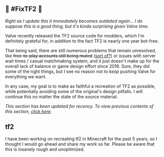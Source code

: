 ## 🚧 #FixTF2 🚧

*Right as I update this it immediately becomes outdated again...*
*I do suppose this is a good thing, but it's kinda surprising given Valve time.*

Valve recently released the TF2 source code for modders, which I'm definitely grateful for, in addition to the fact TF2 is nearly one year bot-free.

That being said, there are still numerous problems that remain unresolved, like ~~free-to-play accounts still being muted~~ ([sort of?](https://www.youtube.com/watch?v=ATzcWmuPfsA)) or issues with server wait times / casual matchmaking system, and it just doesn't make up for the overall lack of balance or game design effort since 2018. Sure, they did some of the right things, but I see no reason not to *keep* pushing Valve for everything we want. 

In any case, my goal is to make as faithful a recreation of TF2 as possible, while potentially avoiding some of the original's design pitfalls. I will continue this no matter the state of the source material.

*This section has been updated for recency. To view previous contents of this section, [click here](https://github.com/Nico314159/tf2_mc/commits/main/README.md).*



## tf2
I have been working on recreating tf2 in Minecraft for the past 5 years, so I thought I would go ahead and share my work so far. Please be aware that this is insanely rough and unoptimized.